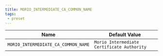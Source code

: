 ```yaml
---
title: MORIO_INTERMEDIATE_CA_COMMON_NAME
tags:
 - preset
---
```





<!-- MORIO_AUTO_GENERATED_CONTENT_STARTS - Manual changes made below will be overwritten -->
| Name | Default Value |
|------|---------------|
| `MORIO_INTERMEDIATE_CA_COMMON_NAME` | `Morio Intermediate Certificate Authority` |
<!-- MORIO_AUTO_GENERATED_CONTENT_ENDS - Manual changes made above will be overwritten -->
